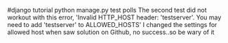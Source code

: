 
#django tutorial
python manage.py test polls
The second test did not workout with this error, 'Invalid HTTP_HOST header: 'testserver'. You may need to add 'testserver' to ALLOWED_HOSTS'
I changed the settings for allowed host when saw solution on Github, no success..so be wary of it
